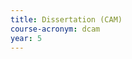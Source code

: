 ```yaml
---
title: Dissertation (CAM)
course-acronym: dcam
year: 5
---
```


<!-- Remove this comment and add a summary! -->

<!-- **Main topics**: -->